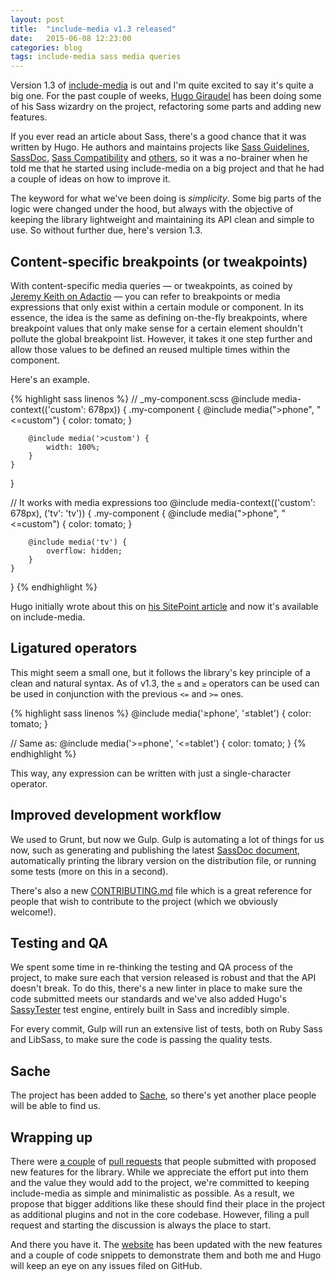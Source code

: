```yaml
---
layout: post
title:  "include-media v1.3 released"
date:   2015-06-08 12:23:00
categories: blog
tags: include-media sass media queries
---
```

Version 1.3 of [include-media](http://include-media.com) is out and I'm quite excited to say it's quite a big one. For the past couple of weeks, [Hugo Giraudel](http://hugogiraudel.com/) has been doing some of his Sass wizardry on the project, refactoring some parts and adding new features.<!--more-->

If you ever read an article about Sass, there's a good chance that it was written by Hugo. He authors and maintains projects like [Sass Guidelines](http://sass-guidelin.es/), [SassDoc](http://sassdoc.com/), [Sass Compatibility](http://sass-compatibility.github.io/) and [others](https://github.com/HugoGiraudel/awesome-sass), so it was a no-brainer when he told me that he started using include-media on a big project and that he had a couple of ideas on how to improve it.

The keyword for what we've been doing is *simplicity*. Some big parts of the logic were changed under the hood, but always with the objective of keeping the library lightweight and maintaining its API clean and simple to use. So without further due, here's version 1.3.

## Content-specific breakpoints (or tweakpoints)

With content-specific media queries — or tweakpoints, as coined by [Jeremy Keith on Adactio](https://adactio.com/journal/6044) — you can refer to breakpoints or media expressions that only exist within a certain module or component. In its essence, the idea is the same as defining on-the-fly breakpoints, where breakpoint values that only make sense for a certain element shouldn't pollute the global breakpoint list. However, it takes it one step further and allow those values to be defined an reused multiple times within the component. 

Here's an example.

{% highlight sass linenos %}
// _my-component.scss
@include media-context(('custom': 678px)) {
    .my-component {
        @include media(">phone", "<=custom") {
            color: tomato;
        }

        @include media('>custom') {
            width: 100%;
        }
    }
}

// It works with media expressions too
@include media-context(('custom': 678px), ('tv': 'tv')) {
    .my-component {
        @include media(">phone", "<=custom") {
            color: tomato;
        }

        @include media('tv') {
            overflow: hidden;
        }
    }
}
{% endhighlight %}

Hugo initially wrote about this on [his SitePoint article](http://www.sitepoint.com/breakpoints-tweakpoints-sass/) and now it's available on include-media.

## Ligatured operators

This might seem a small one, but it follows the library's key principle of a clean and natural syntax. As of v1.3, the `≤` and `≥` operators can be used can be used in conjunction with the previous `<=` and `>=` ones.

{% highlight sass linenos %}
@include media('≥phone', '≤tablet') {
    color: tomato;
}

// Same as:
@include media('>=phone', '<=tablet') {
    color: tomato;
}
{% endhighlight %}

This way, any expression can be written with just a single-character operator.

## Improved development workflow

We used to Grunt, but now we Gulp. Gulp is automating a lot of things for us now, such as generating and publishing the latest [SassDoc document](http://include-media.com/documentation/), automatically printing the library version on the distribution file, or running some tests (more on this in a second).

There's also a new [CONTRIBUTING.md](https://github.com/eduardoboucas/include-media/blob/master/CONTRIBUTING.md) file which is a great reference for people that wish to contribute to the project (which we obviously welcome!).

## Testing and QA

We spent some time in re-thinking the testing and QA process of the project, to make sure each that version released is robust and that the API doesn't break. To do this, there's a new linter in place to make sure the code submitted meets our standards and we've also added Hugo's [SassyTester](https://github.com/HugoGiraudel/SassyTester) test engine, entirely built in Sass and incredibly simple.

For every commit, Gulp will run an extensive list of tests, both on Ruby Sass and LibSass, to make sure the code is passing the quality tests.

## Sache

The project has been added to [Sache](http://www.sache.in/), so there's yet another place people will be able to find us.

## Wrapping up

There were [a couple](https://github.com/eduardoboucas/include-media/pull/31) of [pull requests](https://github.com/eduardoboucas/include-media/pull/24) that people submitted with proposed new features for the library. While we appreciate the effort put into them and the value they would add to the project, we're committed to keeping include-media as simple and minimalistic as possible. As a result, we propose that bigger additions like these should find their place in the project as additional plugins and not in the core codebase. However, filing a pull request and starting the discussion is always the place to start.

And there you have it. The [website](http://include-media.com) has been updated with the new features and a couple of code snippets to demonstrate them and both me and Hugo will keep an eye on any issues filed on GitHub.<!--tomb-->
